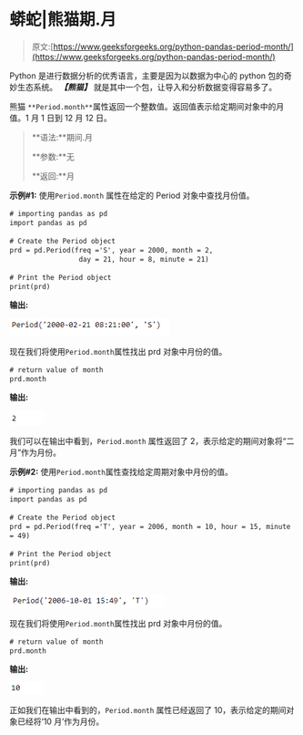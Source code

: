 # 蟒蛇|熊猫期.月

> 原文:[https://www.geeksforgeeks.org/python-pandas-period-month/](https://www.geeksforgeeks.org/python-pandas-period-month/)

Python 是进行数据分析的优秀语言，主要是因为以数据为中心的 python 包的奇妙生态系统。 ***【熊猫】*** 就是其中一个包，让导入和分析数据变得容易多了。

熊猫 `**Period.month**`属性返回一个整数值。返回值表示给定期间对象中的月值。1 月 1 日到 12 月 12 日。

> **语法:**期间.月
> 
> **参数:**无
> 
> **返回:**月

**示例#1:** 使用`Period.month` 属性在给定的 Period 对象中查找月份值。

```
# importing pandas as pd
import pandas as pd

# Create the Period object
prd = pd.Period(freq ='S', year = 2000, month = 2,
                 day = 21, hour = 8, minute = 21)

# Print the Period object
print(prd)
```

**输出:**

![](img/b2a6e0631e56e7bc2970f8e7faf169d1.png)

现在我们将使用`Period.month`属性找出 prd 对象中月份的值。

```
# return value of month
prd.month
```

**输出:**

![](img/cf146d2545fd18f61e3dd05f9c1ce8b6.png)

我们可以在输出中看到，`Period.month` 属性返回了 2，表示给定的期间对象将“二月”作为月份。

**示例#2:** 使用`Period.month`属性查找给定周期对象中月份的值。

```
# importing pandas as pd
import pandas as pd

# Create the Period object
prd = pd.Period(freq ='T', year = 2006, month = 10, hour = 15, minute = 49)

# Print the Period object
print(prd)
```

**输出:**

![](img/68f561dba8f2f27eadb924c51d624034.png)

现在我们将使用`Period.month`属性找出 prd 对象中月份的值。

```
# return value of month
prd.month
```

**输出:**

![](img/6acc19e7a14f1b275ad2b34fa919c91d.png)

正如我们在输出中看到的，`Period.month` 属性已经返回了 10，表示给定的期间对象已经将‘10 月’作为月份。